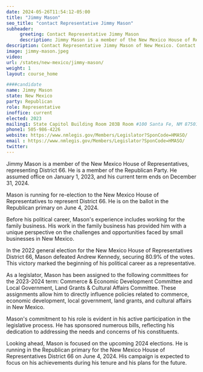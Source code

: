 ```yaml
---
date: 2024-05-26T11:54:12-05:00
title: "Jimmy Mason"
seo_title: "contact Representative Jimmy Mason"
subheader:
     greeting: Contact Representative Jimmy Mason
     description: Jimmy Mason is a member of the New Mexico House of Representatives, representing District 66. He is a member of the Republican Party. He assumed office on January 1, 2023, and his current term ends on December 31, 2024. 
description: Contact Representative Jimmy Mason of New Mexico. Contact information for Jimmy Mason includes email address, phone number, and mailing address.
image: jimmy-mason.jpeg
video:
url: /states/new-mexico/jimmy-mason/
weight: 1
layout: course_home

####candidate
name: Jimmy Mason
state: New Mexico
party: Republican
role: Representative
inoffice: current
elected: 2023
mailing1: State Capitol Building Room 203B Room #100 Santa Fe, NM 87501
phone1: 505-986-4226
website: https://www.nmlegis.gov/Members/Legislator?SponCode=HMASO/
email : https://www.nmlegis.gov/Members/Legislator?SponCode=HMASO/
twitter: 
---
```

Jimmy Mason is a member of the New Mexico House of Representatives, representing District 66. He is a member of the Republican Party. He assumed office on January 1, 2023, and his current term ends on December 31, 2024. 

Mason is running for re-election to the New Mexico House of Representatives to represent District 66. He is on the ballot in the Republican primary on June 4, 2024. 

Before his political career, Mason's experience includes working for the family business. His work in the family business has provided him with a unique perspective on the challenges and opportunities faced by small businesses in New Mexico.

In the 2022 general election for the New Mexico House of Representatives District 66, Mason defeated Andrew Kennedy, securing 80.9% of the votes. This victory marked the beginning of his political career as a representative.

As a legislator, Mason has been assigned to the following committees for the 2023-2024 term: Commerce & Economic Development Committee and Local Government, Land Grants & Cultural Affairs Committee. These assignments allow him to directly influence policies related to commerce, economic development, local government, land grants, and cultural affairs in New Mexico.

Mason's commitment to his role is evident in his active participation in the legislative process. He has sponsored numerous bills, reflecting his dedication to addressing the needs and concerns of his constituents.

Looking ahead, Mason is focused on the upcoming 2024 elections. He is running in the Republican primary for the New Mexico House of Representatives District 66 on June 4, 2024. His campaign is expected to focus on his achievements during his tenure and his plans for the future.

